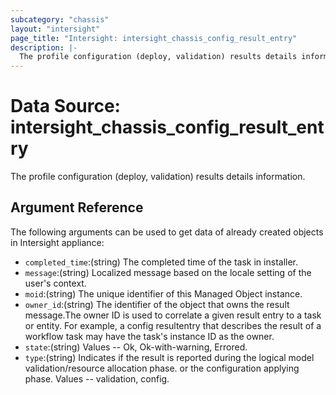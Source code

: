 ```yaml
---
subcategory: "chassis"
layout: "intersight"
page_title: "Intersight: intersight_chassis_config_result_entry"
description: |-
  The profile configuration (deploy, validation) results details information.
---
```


# Data Source: intersight_chassis_config_result_entry
The profile configuration (deploy, validation) results details information.
## Argument Reference
The following arguments can be used to get data of already created objects in Intersight appliance:
* `completed_time`:(string) The completed time of the task in installer. 
* `message`:(string) Localized message based on the locale setting of the user's context. 
* `moid`:(string) The unique identifier of this Managed Object instance. 
* `owner_id`:(string) The identifier of the object that owns the result message.The owner ID is used to correlate a given result entry to a task or entity. For example, a config resultentry that describes the result of a workflow task may have the task's instance ID as the owner. 
* `state`:(string) Values  -- Ok, Ok-with-warning, Errored. 
* `type`:(string) Indicates if the result is reported during the logical model validation/resource allocation phase. or the configuration applying phase. Values -- validation, config. 
